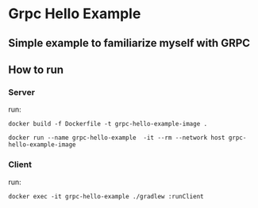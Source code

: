 # Grpc Hello Example

## Simple example to familiarize myself with GRPC
## How to run

### Server
run:
```terminal
docker build -f Dockerfile -t grpc-hello-example-image .

docker run --name grpc-hello-example  -it --rm --network host grpc-hello-example-image 
```

### Client
run:
```terminal
docker exec -it grpc-hello-example ./gradlew :runClient 
```